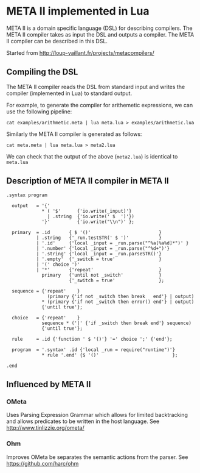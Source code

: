 # META II implemented in Lua

META II is a domain specific language (DSL) for describing compilers. The META
II compiler takes as input the DSL and outputs a compiler. The META II compiler
can be described in this DSL.

Started from http://loup-vaillant.fr/projects/metacompilers/

## Compiling the DSL
The META II compiler reads the DSL from standard input and writes the compiler (implemented in Lua) to standard output.

For example, to generate the compiler for arithemetic expressions, we can use the following pipeline:

```
cat examples/arithmetic.meta | lua meta.lua > examples/arithmetic.lua
```

Similarly the META II compiler is generated as follows:
```
cat meta.meta | lua meta.lua > meta2.lua
```

We can check that the output of the above (`meta2.lua`) is identical to `meta.lua`


## Description of META II compiler in META II
```
.syntax program

  output   = '{'
             * ( '$'      {'io.write(_input)'}
               | .string  {'io.write(' $  ')'})
             '}'          {'io.write("\\n")' };

  primary  = .id       { $ '()'                         }
           | .string   {'_run.testSTR(' $ ')'           }
           | '.id'     {'local _input = _run.parse("^%a[%a%d]*")' }
           | '.number' {'local _input = _run.parse("^%d+")'}
           | '.string' {'local _input = _run.parseSTR()'}
           | '.empty'  {'_switch = true'                }
           | '(' choice ')'
           | '*'       {'repeat'                        }
             primary   {'until not _switch'             }
                       {'_switch = true'                };

  sequence = {'repeat'    }
               (primary {'if not _switch then break   end'} | output)
             * (primary {'if not _switch then error() end'} | output)
             {'until true'};

  choice   = {'repeat'    }
             sequence * ('|' {'if _switch then break end'} sequence)
             {'until true'};

  rule     = .id {'function ' $ '()'} '=' choice ';' {'end'};

  program  = '.syntax' .id {'local _run = require("runtime")'}
             * rule '.end' {$ '()'                           };

.end
```

## Influenced by META II
### OMeta
Uses Parsing Expression Grammar which allows for limited backtracking and allows predicates to be written in the host language. See http://www.tinlizzie.org/ometa/

### Ohm
Improves OMeta be separates the semantic actions from the parser. See https://github.com/harc/ohm
